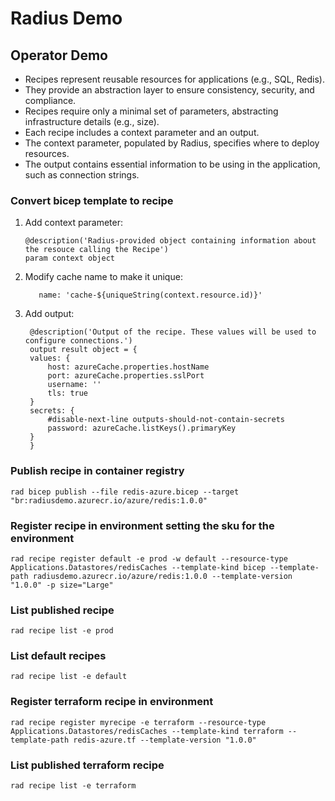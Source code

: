 # Radius Demo

## Operator Demo

* Recipes represent reusable resources for applications (e.g., SQL, Redis).
* They provide an abstraction layer to ensure consistency, security, and compliance.
* Recipes require only a minimal set of parameters, abstracting infrastructure details (e.g., size).
* Each recipe includes a context parameter and an output.
* The context parameter, populated by Radius, specifies where to deploy resources.
* The output contains essential information to be using in the application, such as connection strings.

### Convert bicep template to recipe

1. Add context parameter:
   ```
   @description('Radius-provided object containing information about the resouce calling the Recipe')
   param context object
   ```
1. Modify cache name to make it unique:
   ```
      name: 'cache-${uniqueString(context.resource.id)}'
   ```
1. Add output:
   ```
    @description('Output of the recipe. These values will be used to configure connections.')
    output result object = {
    values: {
        host: azureCache.properties.hostName
        port: azureCache.properties.sslPort
        username: ''
        tls: true
    }
    secrets: {
        #disable-next-line outputs-should-not-contain-secrets
        password: azureCache.listKeys().primaryKey
    }
    }
   ```

### Publish recipe in container registry
```
rad bicep publish --file redis-azure.bicep --target "br:radiusdemo.azurecr.io/azure/redis:1.0.0"
```

### Register recipe in environment setting the sku for the environment
```
rad recipe register default -e prod -w default --resource-type Applications.Datastores/redisCaches --template-kind bicep --template-path radiusdemo.azurecr.io/azure/redis:1.0.0 --template-version "1.0.0" -p size="Large"
```

### List published recipe
```
rad recipe list -e prod
```

### List default recipes
```
rad recipe list -e default
```

### Register terraform recipe in environment
```
rad recipe register myrecipe -e terraform --resource-type Applications.Datastores/redisCaches --template-kind terraform --template-path redis-azure.tf --template-version "1.0.0"
```

### List published terraform recipe
```
rad recipe list -e terraform
```
